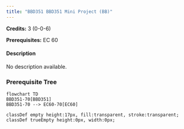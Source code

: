 ```yaml
---
title: "BBD351 BBD351 Mini Project (BB)"
---
```

**Credits:** 3 (0-0-6)

**Prerequisites:** EC 60

#### Description
No description available.

### Prerequisite Tree

```mermaid
flowchart TD
BBD351-70[BBD351]
BBD351-70 --> EC60-70[EC60]

classDef empty height:17px, fill:transparent, stroke:transparent;
classDef trueEmpty height:0px, width:0px;
```